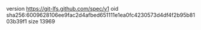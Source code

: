 version https://git-lfs.github.com/spec/v1
oid sha256:6009628106ee9fac2d4afbed651111e1ea0fc4230573d4df4f2b95b8103b39f1
size 13969
